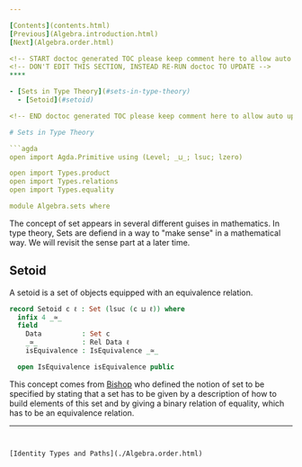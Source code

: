 ```yaml
---

[Contents](contents.html)
[Previous](Algebra.introduction.html)
[Next](Algebra.order.html)

<!-- START doctoc generated TOC please keep comment here to allow auto update -->
<!-- DON'T EDIT THIS SECTION, INSTEAD RE-RUN doctoc TO UPDATE -->
****

- [Sets in Type Theory](#sets-in-type-theory)
  - [Setoid](#setoid)

<!-- END doctoc generated TOC please keep comment here to allow auto update -->

# Sets in Type Theory

```agda
open import Agda.Primitive using (Level; _⊔_; lsuc; lzero)

open import Types.product
open import Types.relations
open import Types.equality

module Algebra.sets where
```

The concept of set appears in several different guises in mathematics. In type theory, Sets are defiend in a way to "make sense" in a mathematical way. We will revisit the sense part at a later time.

## Setoid

A setoid is a set of objects equipped with an equivalence relation.

```agda
record Setoid c ℓ : Set (lsuc (c ⊔ ℓ)) where
  infix 4 _≃_
  field
    Data          : Set c
    _≃_           : Rel Data ℓ
    isEquivalence : IsEquivalence _≃_

  open IsEquivalence isEquivalence public
```

This concept comes from [Bishop](https://ncatlab.org/nlab/show/Errett+Bishop) who defined the notion of set to be specified by stating that a set has to be given by a description of how to build elements of this set and by giving a binary relation of equality, which has to be an equivalence relation.

---
```


[Identity Types and Paths](./Algebra.order.html)

